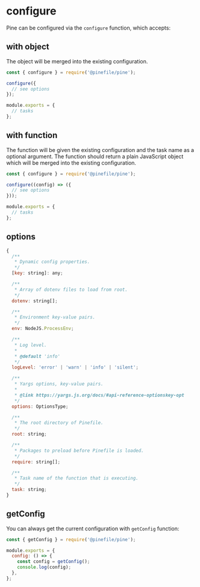 # configure

Pine can be configured via the `configure` function, which accepts:

## with object

The object will be merged into the existing configuration.

```js
const { configure } = require('@pinefile/pine');

configure({
  // see options
});

module.exports = {
  // tasks
};
```

## with function

The function will be given the existing configuration and the task name as a optional argument. The function should return a plain JavaScript object which will be merged into the existing configuration.

```js
const { configure } = require('@pinefile/pine');

configure((config) => ({
  // see options
}));

module.exports = {
  // tasks
};
```

## options

```js
{
  /**
   * Dynamic config properties.
   */
  [key: string]: any;

  /**
   * Array of dotenv files to load from root.
   */
  dotenv: string[];

  /**
   * Environment key-value pairs.
   */
  env: NodeJS.ProcessEnv;

  /**
   * Log level.
   *
   * @default 'info'
   */
  logLevel: 'error' | 'warn' | 'info' | 'silent';

  /**
   * Yargs options, key-value pairs.
   *
   * @link https://yargs.js.org/docs/#api-reference-optionskey-opt
   */
  options: OptionsType;

  /**
   * The root directory of Pinefile.
   */
  root: string;

  /**
   * Packages to preload before Pinefile is loaded.
   */
  require: string[];

  /**
   * Task name of the function that is executing.
   */
  task: string;
}
```

## getConfig

You can always get the current configuration with `getConfig` function:

```js
const { getConfig } = require('@pinefile/pine');

module.exports = {
  config: () => {
    const config = getConfig();
    console.log(config);
  },
};
```
